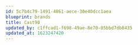 ```yaml
---
id: 5c7b4c79-1491-4861-aece-30e40dcc1aea
blueprint: brands
title: Cast98
updated_by: c1ffcad1-f698-49ae-8e70-05bbd7db8435
updated_at: 1623247420
---
```

